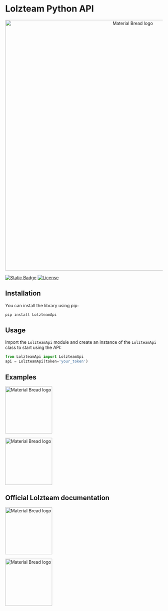 
# Lolzteam Python API

<p align="center">
    <a href="https://zelenka.guru/threads/5523020/"><img width="800" src="https://zelenka.guru/styles/brand/download/logos/LolzTeam-Wordmark-Green.svg" alt="Material Bread logo"></a>
</p>

[![Static Badge](https://img.shields.io/badge/DONATE-LOLZTEAM-darkgreen?style=flat-square&logo=qiwi)](https://lzt.market/balance/transfer?user_id=2410024&comment=Thanks%20for%20creating%20LolzteamApi&amount=250)
[![License](https://img.shields.io/badge/license-MIT-blue.svg)](https://github.com/AS7RIDENIED/Lolzteam_Python_Api/blob/main/LICENSE)


## Installation

You can install the library using pip:

```cmd
pip install LolzteamApi
```

## Usage

Import the `LolzteamApi` module and create an instance of the `LolzteamApi` class to start using the API:

```python
from LolzteamApi import LolzteamApi
api = LolzteamApi(token='your_token')
```

## Examples

<p align="left">
    <a href="https://github.com/AS7RIDENIED/Lolzteam_Python_Api/blob/main/Examples/example.py"><img width="150" src="https://zelenka.guru/styles/brand/download/logos/LolzTeam-Wordmark-Green.svg" alt="Material Bread logo"></a>
</p>

<p align="left">
    <a href="https://github.com/AS7RIDENIED/Lolzteam_Python_Api/blob/main/Examples/example_market.py"><img width="150" src="https://lzt.market/styles/market/logo_by_DaWeed_X_KASTE.svg" alt="Material Bread logo"></a>
</p>


## Official Lolzteam documentation

<p align="left">
    <a href="https://docs.api.zelenka.guru/?forum"><img width="150" src="https://zelenka.guru/styles/brand/download/logos/LolzTeam-Wordmark-Green.svg" alt="Material Bread logo"></a>
</p>

<p align="left">
    <a href="https://docs.api.zelenka.guru/?market"><img width="150" src="https://lzt.market/styles/market/logo_by_DaWeed_X_KASTE.svg" alt="Material Bread logo"></a>
</p>

